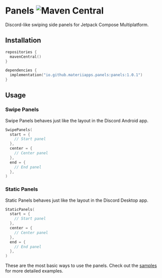 # Panels ![Maven Central](https://img.shields.io/maven-central/v/io.github.materiiapps.panels/panels?style=flat-square)

Discord-like swiping side panels for Jetpack Compose Multiplatform.

## Installation

```kt
repositories {
  mavenCentral()
}

dependencies {
  implementation("io.github.materiiapps.panels:panels:1.0.1")
}
```

## Usage

### Swipe Panels

Swipe Panels behaves just like the layout in the Discord Android app.

```kt
SwipePanels(
  start = {
    // Start panel
  },
  center = {
    // Center panel
  },
  end = {
    // End panel
  },
)
```

### Static Panels

Static Panels behaves just like the layout in the Discord Desktop app.

```kt
StaticPanels(
  start = {
    // Start panel
  },
  center = {
    // Center panel
  },
  end = {
    // End panel
  },
)
```

These are the most basic ways to use the panels. Check out the [samples](/examples) for more
detailed examples.
